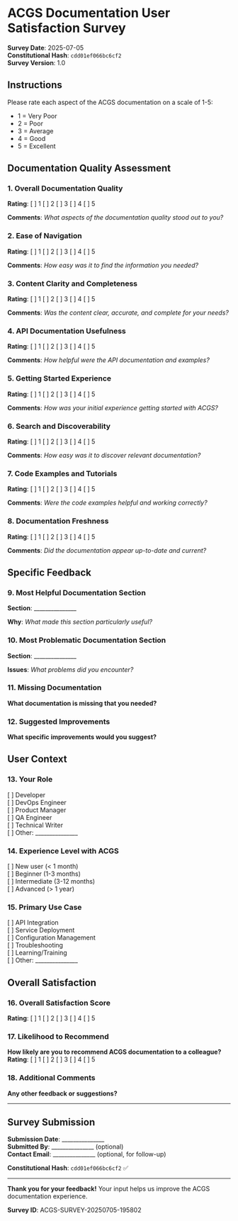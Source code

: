 # ACGS Documentation User Satisfaction Survey

<!-- Constitutional Hash: cdd01ef066bc6cf2 -->

**Survey Date**: 2025-07-05  
**Constitutional Hash**: `cdd01ef066bc6cf2`  
**Survey Version**: 1.0

## Instructions

Please rate each aspect of the ACGS documentation on a scale of 1-5:
- 1 = Very Poor
- 2 = Poor  
- 3 = Average
- 4 = Good
- 5 = Excellent

## Documentation Quality Assessment

### 1. Overall Documentation Quality
**Rating**: [ ] 1  [ ] 2  [ ] 3  [ ] 4  [ ] 5

**Comments**: 
_What aspects of the documentation quality stood out to you?_

### 2. Ease of Navigation
**Rating**: [ ] 1  [ ] 2  [ ] 3  [ ] 4  [ ] 5

**Comments**: 
_How easy was it to find the information you needed?_

### 3. Content Clarity and Completeness
**Rating**: [ ] 1  [ ] 2  [ ] 3  [ ] 4  [ ] 5

**Comments**: 
_Was the content clear, accurate, and complete for your needs?_

### 4. API Documentation Usefulness
**Rating**: [ ] 1  [ ] 2  [ ] 3  [ ] 4  [ ] 5

**Comments**: 
_How helpful were the API documentation and examples?_

### 5. Getting Started Experience
**Rating**: [ ] 1  [ ] 2  [ ] 3  [ ] 4  [ ] 5

**Comments**: 
_How was your initial experience getting started with ACGS?_

### 6. Search and Discoverability
**Rating**: [ ] 1  [ ] 2  [ ] 3  [ ] 4  [ ] 5

**Comments**: 
_How easy was it to discover relevant documentation?_

### 7. Code Examples and Tutorials
**Rating**: [ ] 1  [ ] 2  [ ] 3  [ ] 4  [ ] 5

**Comments**: 
_Were the code examples helpful and working correctly?_

### 8. Documentation Freshness
**Rating**: [ ] 1  [ ] 2  [ ] 3  [ ] 4  [ ] 5

**Comments**: 
_Did the documentation appear up-to-date and current?_

## Specific Feedback

### 9. Most Helpful Documentation Section
**Section**: _______________

**Why**: 
_What made this section particularly useful?_

### 10. Most Problematic Documentation Section
**Section**: _______________

**Issues**: 
_What problems did you encounter?_

### 11. Missing Documentation
**What documentation is missing that you needed?**

### 12. Suggested Improvements
**What specific improvements would you suggest?**

## User Context

### 13. Your Role
[ ] Developer  
[ ] DevOps Engineer  
[ ] Product Manager  
[ ] QA Engineer  
[ ] Technical Writer  
[ ] Other: _______________

### 14. Experience Level with ACGS
[ ] New user (< 1 month)  
[ ] Beginner (1-3 months)  
[ ] Intermediate (3-12 months)  
[ ] Advanced (> 1 year)

### 15. Primary Use Case
[ ] API Integration  
[ ] Service Deployment  
[ ] Configuration Management  
[ ] Troubleshooting  
[ ] Learning/Training  
[ ] Other: _______________

## Overall Satisfaction

### 16. Overall Satisfaction Score
**Rating**: [ ] 1  [ ] 2  [ ] 3  [ ] 4  [ ] 5

### 17. Likelihood to Recommend
**How likely are you to recommend ACGS documentation to a colleague?**
**Rating**: [ ] 1  [ ] 2  [ ] 3  [ ] 4  [ ] 5

### 18. Additional Comments
**Any other feedback or suggestions?**

---

## Survey Submission

**Submission Date**: _______________  
**Submitted By**: _______________ (optional)  
**Contact Email**: _______________ (optional, for follow-up)

**Constitutional Hash**: `cdd01ef066bc6cf2` ✅

---

**Thank you for your feedback!** Your input helps us improve the ACGS documentation experience.

**Survey ID**: ACGS-SURVEY-20250705-195802
